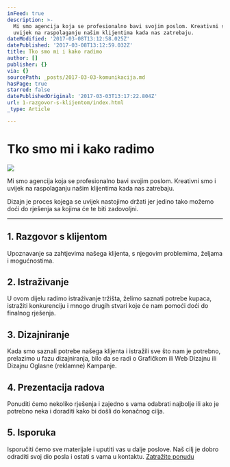 ```yaml
---
inFeed: true
description: >-
  Mi smo agencija koja se profesionalno bavi svojim poslom. Kreativni smo i
  uvijek na raspolaganju našim klijentima kada nas zatrebaju.
dateModified: '2017-03-08T13:12:58.025Z'
datePublished: '2017-03-08T13:12:59.032Z'
title: Tko smo mi i kako radimo
author: []
publisher: {}
via: {}
sourcePath: _posts/2017-03-03-komunikacija.md
hasPage: true
starred: false
datePublishedOriginal: '2017-03-03T13:17:22.804Z'
url: 1-razgovor-s-klijentom/index.html
_type: Article

---
```

# Tko smo mi i kako radimo
![](https://the-grid-user-content.s3-us-west-2.amazonaws.com/767cd3d3-9bba-4313-94b9-c4277e87f642.jpg)

Mi smo agencija koja se profesionalno bavi svojim poslom. Kreativni smo i uvijek na raspolaganju našim klijentima kada nas zatrebaju.

Dizajn je proces kojega se uvijek nastojimo držati jer jedino tako možemo doći do rješenja sa kojima će te biti zadovoljni.

---

## 1\. Razgovor s klijentom

Upoznavanje sa zahtjevima našega klijenta, s njegovim problemima, željama i mogućnostima.

## 2\. Istraživanje

U ovom dijelu radimo istraživanje tržišta, želimo saznati potrebe kupaca, istražiti konkurenciju i mnogo drugih stvari koje će nam pomoći doći do finalnog rješenja.

## 3\. Dizajniranje

Kada smo saznali potrebe našega klijenta i istražili sve što nam je potrebno, prelazimo u fazu dizajniranja, bilo da se radi o Grafičkom ili Web Dizajnu ili Dizajnu Oglasne (reklamne) Kampanje.

## 4\. Prezentacija radova

Ponuditi ćemo nekoliko rješenja i zajedno s vama odabrati najbolje ili ako je potrebno neka i doraditi kako bi došli do konačnog cilja.

## 5\. Isporuka

Isporučiti ćemo sve materijale i uputiti vas u dalje poslove. Naš cilj je dobro odraditi svoj dio posla i ostati s vama u kontaktu.
[Zatražite ponudu][0]

[0]: https://docs.google.com/forms/d/e/1FAIpQLScdOVsi3x4G0Lhj3_OM6jahpukJaGd1BQo7SdDcZ_cg58LITg/viewform